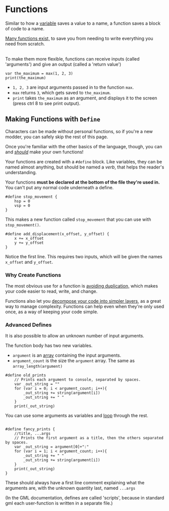 # Functions

Similar to how a [variable](variables.md) saves a value to a name, a function saves a block of code to a name.

[Many functions exist,](https://rivalsofaether.com/functions/) to save you from needing to write everything you need
from scratch.

\
To make them more flexible, functions can receive inputs (called 'arguments') and give an output (called a 'return
value')

```gml
var the_maximum = max(1, 2, 3)
print(the_maximum)
```

- `1, 2, 3` are input arguments passed in to the function `max`.
- `max` returns `3`, which gets saved to `the_maximum`.
- `print` takes `the_maximum` as an argument, and displays it to the screen (press ctrl 8 to see print output).

## Making Functions with `Define`

Characters can be made without personal functions, so if you're a new modder, you can safely skip the rest of this page.

Once you're familiar with the other basics of the language, though, you can
and *[should](best_practices.md#writing-simple-code)* make your own functions!

Your functions are created with a `#define` block. Like variables, they can be named almost anything, but should be
named a *verb*, that helps the reader's understanding.

Your functions **must be declared at the bottom of the file they're used in.** You can't put any normal code underneath
a define.

```gml
#define stop_movement {
    hsp = 0
    vsp = 0
}
```

This makes a new function called `stop_movement` that you can use with `stop_movement()`.

```gml
#define add_displacement(x_offset, y_offset) {
    x += x_offset
    y += y_offset
}
```

Notice the first line. This requires two inputs, which will be given the names `x_offset` and `y_offset`.

### Why Create Functions

The most obvious use for a function is [avoiding duplication,](best_practices.md#behavior) which makes your code easier
to read, write, and change.

Functions also let you [decompose your code into simpler layers,](best_practices.md#writing-simple-code) as a great way to
manage complexity. Functions can help even when they're only used once, as a way of keeping your code simple.

### Advanced Defines

It is also possible to allow an unknown number of input arguments.

The function body has two new variables.

- `argument` is an [array](array.md) containing the input arguments.
- `argument_count` is the size the `argument` array. The same as `array_length(argument)`

```gml
#define old_prints
    // Prints each argument to console, separated by spaces.
    var _out_string = ""
    for (var i = 0; i < argument_count; i++){
        _out_string += string(argument[i])
        _out_string += " "
    }
    print(_out_string)
```

You can use some arguments as variables and [loop](array.md#for-loop) through the rest.

```gml

#define fancy_prints {
    //title, ...args
    // Prints the first argument as a title, then the others separated by spaces.
    var _out_string = argument[0]+":" 
    for (var i = 1; i < argument_count; i++){
        _out_string += " "
        _out_string += string(argument[i])
    }
    print(_out_string)
}
```

These should always have a first line comment explaining what the arguments are, with the unknown quantity last,
named `...args`

(In the GML documentation, defines are called 'scripts', because in standard gml each user-function is written in a
separate file.)